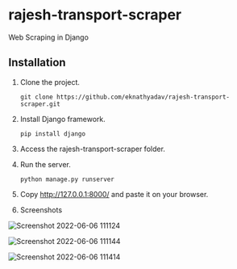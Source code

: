 # rajesh-transport-scraper
Web Scraping in Django
## Installation
1. Clone the project.
   ```
   git clone https://github.com/eknathyadav/rajesh-transport-scraper.git
   ```
2. Install Django framework.
   ```
   pip install django
   ```
3. Access the rajesh-transport-scraper folder.
4. Run the server.
   ```
   python manage.py runserver
   ```
5. Copy http://127.0.0.1:8000/  and paste it on your browser.

6. Screenshots


![Screenshot 2022-06-06 111124](https://user-images.githubusercontent.com/48616375/172102343-46b8bfb5-353c-4d3e-85e7-c02fb77968c5.png)


![Screenshot 2022-06-06 111144](https://user-images.githubusercontent.com/48616375/172102344-548fcac2-57e8-4c0e-8997-be70667b0902.png)


![Screenshot 2022-06-06 111414](https://user-images.githubusercontent.com/48616375/172102347-ded31d69-d976-48fd-96dc-5477e3a1cd24.png)


